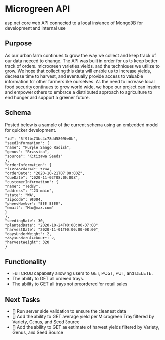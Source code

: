 # Microgreen API

asp.net core web API connected to a local instance of MongoDB for development and internal use.

## Purpose

As our urban farm continues to grow the way we collect and keep track of our data needed to change.
The API was built in order for us to keep better track of orders, microgreen varieties,yields, and the techniques we utilize to grow.
We hope that collecting this data will enable us to increase yields, decrease time to harvest, and eventually provide access to valuable information for other farmers like ourselves.
As the need to increase local food security continues to grow world wide, we hope our project can inspire and empower others to embrace a distributed approach to agriculture to end hunger and support a greener future.

## Schema

Posted below is a sample of the current schema using an embedded model for quicker development.

```
"id": "5f9fb473bc4c78dd58090e0b",
"seedInformation": {
"name": "Purple Sango Radish",
"genus": "Brassica",
"source": "Kitizawa Seeds"
},
"orderInformation": {
"isPreordered": true,
"orderDate": "2020-10-21T07:00:00Z",
"dueDate": "2020-11-02T08:00:00Z",
"customerInformation": {
"name": "Teddy",
"address": "123 main",
"state": "WA",
"zipcode": 98004,
"phoneNumber": "555-5555",
"email": "Max@max.com"
}
},
"seedingRate": 30,
"plantedDate": "2020-10-24T00:00:00-07:00",
"harvestDate": "2020-11-01T00:00:00-08:00",
"daysUnderWeight": 2,
"daysUnderBlackOut": 2,
"harvestWeight": 320
}
```

## Functionality

- Full CRUD capability allowing users to GET, POST, PUT, and DELETE.
- The ability to GET all ordered trays.
- The ability to GET all trays not preordered for retail sales

## Next Tasks

- [] Run server side validation to ensure the cleanest data
- [] Add the ability to GET average yield per Microgreen Tray filtered by Variety, Genus, and Seed Source
- [] Add the ability to GET an estimate of harvest yields filtered by Variety, Genus, and Seed Source
